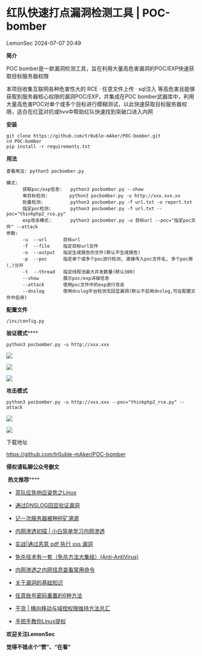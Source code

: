#  红队快速打点漏洞检测工具 | POC-bomber   
 LemonSec   2024-07-07 20:49  
  
**简介**  
  
POC bomber是一款漏洞检测工具，旨在利用大量高危害漏洞的POC/EXP快速获取目标服务器权限  
  
  
本项目收集互联网各种危害性大的 RCE · 任意文件上传 · sql注入 等高危害且能够获取到服务器核心权限的漏洞POC/EXP，并集成在POC bomber武器库中，利用大量高危害POC对单个或多个目标进行模糊测试，以此快速获取目标服务器权限，适合在红蓝对抗或hvv中帮助红队快速找到突破口进入内网  
  
  
**安装**  
  
```
git clone https://github.com/tr0uble-mAker/POC-bomber.git            
cd POC-bomber
pip install -r requirements.txt
```  
  
**用法**  
  
```
查看用法: python3 pocbomber.py

模式:
      获取poc/exp信息:   python3 pocbomber.py --show
      单目标检测:        python3 pocbomber.py -u http://xxx.xxx.xx
      批量检测:          python3 pocbomber.py -f url.txt -o report.txt 
      指定poc检测:       python3 pocbomber.py -f url.txt --poc="thinkphp2_rce.py"
      exp攻击模式:       python3 pocbomber.py -u 目标url --poc="指定poc文件" --attack
参数:
      -u  --url      目标url
      -f  --file     指定目标url文件   
      -o  --output   指定生成报告的文件(默认不生成报告)
      -p  --poc      指定单个或多个poc进行检测, 直接传入poc文件名, 多个poc用(,)分开
      -t  --thread   指定线程池最大并发数量(默认300)
      --show         展示poc/exp详细信息
      --attack       使用poc文件中的exp进行攻击
      --dnslog       使用dnslog平台检测无回显漏洞(默认不启用dnslog,可在配置文件中启用)
```  
  
**配置文件**  
  
```
/inc/config.py
```  
  
**验证模式******  
```
python3 pocbomber.py -u http://xxx.xxx
```  
  
![](https://mmbiz.qpic.cn/mmbiz_png/79gZQNibQ6ueBzXkDicB5NgibhV8ibzFoLXWEiaft8leuG2EfcrjCGHpXscVXWDn3g9EyZvQ1gqasfbibMcC3wTrdXxA/640?wx_fmt=png&random=0.04735499365869633&tp=wxpic&wxfrom=5&wx_lazy=1&wx_co=1 "")  
  
![](https://mmbiz.qpic.cn/mmbiz_png/79gZQNibQ6ueBzXkDicB5NgibhV8ibzFoLXWH8KsYLibB0dk3E6CXWgKumdmA6IX6kpdPw6CPz5VliazQ4HZTwzGjnzQ/640?wx_fmt=png&random=0.17338556972749686&tp=wxpic&wxfrom=5&wx_lazy=1&wx_co=1 "")  
  
![](https://mmbiz.qpic.cn/mmbiz_gif/79gZQNibQ6ueBzXkDicB5NgibhV8ibzFoLXWC7sIyxvgic5QXibUiaaLtQLSGplskuIxf9dwGQSgpCUvWoFev57SMzvBw/640?wx_fmt=gif&random=0.7422291778477816&tp=wxpic&wxfrom=5&wx_lazy=1 "")  
  
  
**攻击模式**  
```
python3 pocbomber.py -u http://xxx.xxx --poc="thinkphp2_rce.py" --attack
```  
  
![](https://mmbiz.qpic.cn/mmbiz_png/79gZQNibQ6ueBzXkDicB5NgibhV8ibzFoLXWb2DsxL1zYibzDIvicku20k0EgYhicWwkrLnPCORCOh8AORD7N9R03r81g/640?wx_fmt=png&random=0.36729615275807226&tp=wxpic&wxfrom=5&wx_lazy=1&wx_co=1 "")  
  
![](https://mmbiz.qpic.cn/mmbiz_gif/79gZQNibQ6ueBzXkDicB5NgibhV8ibzFoLXW5wYVkiaws8N71pAqiajfEpRHGkRBumFjCVSfqwJiap5kZ4EHBegNKwhDQ/640?wx_fmt=gif&random=0.2036263906181901&tp=wxpic&wxfrom=5&wx_lazy=1 "")  
  
  
下载地址  
  
  
https://github.com/tr0uble-mAker/POC-bomber  
  
**侵权请私聊公众号删文**  
  
  
 **热文推荐******  
  
- [蓝队应急响应姿势之Linux](http://mp.weixin.qq.com/s?__biz=MzUyMTA0MjQ4NA==&mid=2247523380&idx=1&sn=27acf248b4bbce96e2e40e193b32f0c9&chksm=f9e3f36fce947a79b416e30442009c3de226d98422bd0fb8cbcc54a66c303ab99b4d3f9bbb05&scene=21#wechat_redirect)  
  
  
- [通过DNSLOG回显验证漏洞](http://mp.weixin.qq.com/s?__biz=MzUyMTA0MjQ4NA==&mid=2247523485&idx=1&sn=2825827e55c1c9264041744a00688caf&chksm=f9e3f3c6ce947ad0c129566e5952ac23c990cf0428704df1a51526d8db6adbc47f998ee96eb4&scene=21#wechat_redirect)  
  
  
- [记一次服务器被种挖矿溯源](http://mp.weixin.qq.com/s?__biz=MzUyMTA0MjQ4NA==&mid=2247523441&idx=2&sn=94c6fae1f131c991d82263cb6a8c820b&chksm=f9e3f32ace947a3cdae52cf4cdfc9169ecf2b801f6b0fc2312801d73846d28b36d4ba47cb671&scene=21#wechat_redirect)  
  
  
- [内网渗透初探 | 小白简单学习内网渗透](http://mp.weixin.qq.com/s?__biz=MzUyMTA0MjQ4NA==&mid=2247523346&idx=1&sn=4bf01626aa7457c9f9255dc088a738b4&chksm=f9e3f349ce947a5f934329a78177b9ce85e625a36039008eead2fe35cbad5e96a991569d0b80&scene=21#wechat_redirect)  
  
  
- [实战|通过恶意 pdf 执行 xss 漏洞](http://mp.weixin.qq.com/s?__biz=MzUyMTA0MjQ4NA==&mid=2247523274&idx=1&sn=89290e2b7a8e408ff62a657ef71c8594&chksm=f9e3f491ce947d8702eda190e8d4f7ea2e3721549c27a2f768c3256de170f1fd0c99e817e0fb&scene=21#wechat_redirect)  
  
  
- [免杀技术有一套（免杀方法大集结）(Anti-AntiVirus)](http://mp.weixin.qq.com/s?__biz=MzUyMTA0MjQ4NA==&mid=2247523189&idx=1&sn=44ea2c9a59a07847e1efb1da01583883&chksm=f9e3f42ece947d3890eb74e4d5fc60364710b83bd4669344a74c630ac78f689b1248a2208082&scene=21#wechat_redirect)  
  
  
- [内网渗透之内网信息查看常用命令](http://mp.weixin.qq.com/s?__biz=MzUyMTA0MjQ4NA==&mid=2247522979&idx=1&sn=894ac98a85ae7e23312b0188b8784278&chksm=f9e3f5f8ce947cee823a62ae4db34270510cc64772ed8314febf177a7660de08c36bedab6267&scene=21#wechat_redirect)  
  
  
- [关于漏洞的基础知识](http://mp.weixin.qq.com/s?__biz=MzUyMTA0MjQ4NA==&mid=2247523083&idx=2&sn=0b162aba30063a4073bad24269a8dc0e&chksm=f9e3f450ce947d4699dfebf0a60a2dade481d8baf5f782350c2125ad6a320f91a2854d027e85&scene=21#wechat_redirect)  
  
  
- [任意账号密码重置的6种方法](http://mp.weixin.qq.com/s?__biz=MzUyMTA0MjQ4NA==&mid=2247522927&idx=1&sn=075ccdb91ae67b7ad2a771aa1d6b43f3&chksm=f9e3f534ce947c220664a938bc42926bee3ca8d07c6e3129795d7c8977948f060b08c0f89739&scene=21#wechat_redirect)  
  
  
- [干货 | 横向移动与域控权限维持方法总汇](http://mp.weixin.qq.com/s?__biz=MzUyMTA0MjQ4NA==&mid=2247522810&idx=2&sn=ed65a8c60c45f9af598178ed20c89896&chksm=f9e3f6a1ce947fb710ff77d8fbd721220b16673953b30eba6b10ad6e86924f6b4b9b2a983e74&scene=21#wechat_redirect)  
  
  
- [手把手教你Linux提权](http://mp.weixin.qq.com/s?__biz=MzUyMTA0MjQ4NA==&mid=2247522500&idx=2&sn=ec74a21ef0a872f7486ccac6772e0b9a&chksm=f9e3f79fce947e89eac9d9077eee8ce74f3ab35a345b1c2194d11b77d5b522be3b269b326ebf&scene=21#wechat_redirect)  
  
  
  
  
  
**欢迎关注LemonSec**  
  
  
**觉得不错点个“赞”、“在看”**  
  
